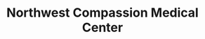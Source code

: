 ---
title: "Northwest Compassion Medical Center"
url: /wood-village/northwest-compassion-medical-center/
shop: cannabis
---